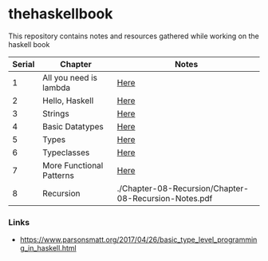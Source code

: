 # thehaskellbook
This repository contains notes and resources gathered while working on the haskell book

| Serial | Chapter | Notes |
|----- | ------ | ----- |
|1| All you need is lambda | [Here](./Chapter-01-Lambda-Calculus/Chapter-01-Notes.pdf) | 
|2| Hello, Haskell | [Here](./Chapter-02-Hello-Haskell/Chapter-02-Notes.pdf)|
|3| Strings | [Here](./Chapter-03-Strings/Chapter-03-Notes.pdf)| 
|4| Basic Datatypes | [Here](./Chapter-04-Basic-Datatypes/Chapter-04-Basic-data-types-Notes.pdf)|
|5| Types | [Here](./Chapter-05-Types/Chapter-05-Types-Notes.pdf)|
|6| Typeclasses | [Here](./Chapter-06-Typeclasses/Chapter-06-Typeclasses-Notes.pdf)|
|7| More Functional Patterns|[Here](./Chapter-07-More-Functional-Patterns/Chapter-07-More-Functional-Patterns-Notes.pdf) |
|8| Recursion|./Chapter-08-Recursion/Chapter-08-Recursion-Notes.pdf|
### Links

* https://www.parsonsmatt.org/2017/04/26/basic_type_level_programming_in_haskell.html

